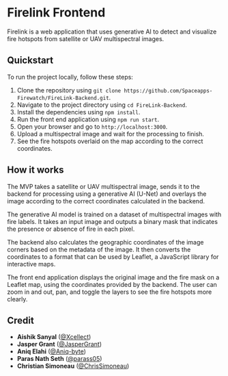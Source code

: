 # Firelink Frontend

Firelink is a web application that uses generative AI to detect and visualize fire hotspots from satellite or UAV multispectral images.

## Quickstart

To run the project locally, follow these steps:

1. Clone the repository using `git clone https://github.com/Spaceapps-Firewatch/FireLink-Backend.git`.
2. Navigate to the project directory using `cd FireLink-Backend`.
3. Install the dependencies using `npm install`.
4. Run the front end application using `npm run start`.
5. Open your browser and go to `http://localhost:3000`.
6. Upload a multispectral image and wait for the processing to finish.
7. See the fire hotspots overlaid on the map according to the correct coordinates.

## How it works

The MVP takes a satellite or UAV multispectral image, sends it to the backend for processing using a generative AI (U-Net) and overlays the image according to the correct coordinates calculated in the backend.

The generative AI model is trained on a dataset of multispectral images with fire labels. It takes an input image and outputs a binary mask that indicates the presence or absence of fire in each pixel.

The backend also calculates the geographic coordinates of the image corners based on the metadata of the image. It then converts the coordinates to a format that can be used by Leaflet, a JavaScript library for interactive maps.

The front end application displays the original image and the fire mask on a Leaflet map, using the coordinates provided by the backend. The user can zoom in and out, pan, and toggle the layers to see the fire hotspots more clearly.

## Credit

- **Aishik Sanyal** ([@Xcellect](https://github.com/Xcellect))
- **Jasper Grant** ([@JasperGrant](https://github.com/JasperGrant))
- **Aniq Elahi** ([@Aniq-byte](https://github.com/Aniq-byte))
- **Paras Nath Seth** ([@parass05](https://github.com/parass05))
- **Christian Simoneau** ([@ChrisSimoneau](https://github.com/ChrisSimoneau))

